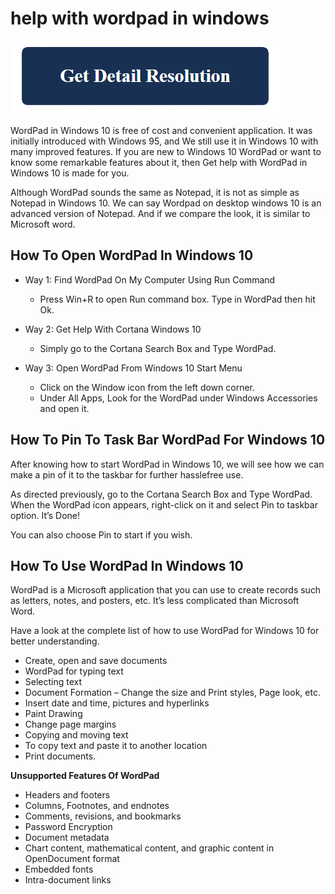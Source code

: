 # help with wordpad in windows

[![change power and sleep settings in windows](get-detail.png)](https://github.com/guidingtech/help.with.wordpad.in.windows)

WordPad in Windows 10 is free of cost and convenient application. It was initially introduced with Windows 95, and We still use it in Windows 10 with many improved features. If you are new to Windows 10 WordPad or want to know some remarkable features about it, then Get help with WordPad in Windows 10 is made for you.

Although WordPad sounds the same as Notepad, it is not as simple as Notepad in Windows 10. We can say Wordpad on desktop windows 10 is an advanced version of Notepad. And if we compare the look, it is similar to Microsoft word.

## How To Open WordPad In Windows 10

* Way 1: Find WordPad On My Computer Using Run Command
    * Press Win+R to open Run command box. Type in WordPad then hit Ok.

* Way 2: Get Help With Cortana Windows 10
    * Simply go to the Cortana Search Box and Type WordPad.

* Way 3: Open WordPad From Windows 10 Start Menu
    * Click on the Window icon from the left down corner.
    * Under All Apps, Look for the WordPad under Windows Accessories and open it.

## How To Pin To Task Bar WordPad For Windows 10

After knowing how to start WordPad in Windows 10, we will see how we can make a pin of it to the taskbar for further hasslefree use.

As directed previously, go to the Cortana Search Box and Type WordPad. When the WordPad icon appears, right-click on it and select Pin to taskbar option. It’s Done!

You can also choose Pin to start if you wish.

## How To Use WordPad In Windows 10

WordPad is a Microsoft application that you can use to create records such as letters, notes, and posters, etc. It’s less complicated than Microsoft Word.

Have a look at the complete list of how to use WordPad for Windows 10 for better understanding.

* Create, open and save documents
* WordPad for typing text
* Selecting text
* Document Formation – Change the size and Print styles, Page look, etc.
* Insert date and time, pictures and hyperlinks
* Paint Drawing
* Change page margins
* Copying and moving text
* To copy text and paste it to another location
* Print documents.

**Unsupported Features Of WordPad**

* Headers and footers
* Columns, Footnotes, and endnotes
* Comments, revisions, and bookmarks
* Password Encryption
* Document metadata
* Chart content, mathematical content, and graphic content in OpenDocument format
* Embedded fonts
* Intra-document links
